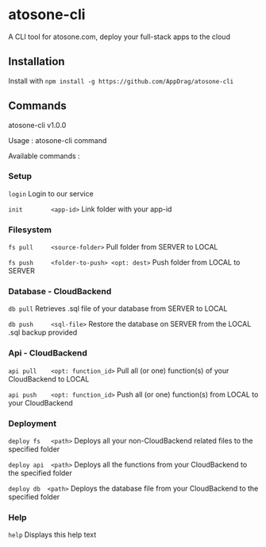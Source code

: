 # atosone-cli
A CLI tool for atosone.com, deploy your full-stack apps to the cloud

## Installation

Install with 
`npm install -g https://github.com/AppDrag/atosone-cli`

## Commands

atosone-cli v1.0.0

Usage  : atosone-cli command <args>
   
Available commands :


### Setup

   `login` 					                     Login to our service
   
   `init 	    <app-id>` 			            Link folder with your app-id
   

### Filesystem
  
   `fs pull  	<source-folder>` 		         Pull folder from SERVER to LOCAL
   
   `fs push  	<folder-to-push> <opt: dest>`	Push folder from LOCAL to SERVER
   

### Database - CloudBackend

   `db pull` 					                     Retrieves .sql file of your database from SERVER to LOCAL
   
   `db push  	<sql-file>` 			            Restore the database on SERVER from the LOCAL .sql backup provided
   

### Api - CloudBackend

   `api pull  	<opt: function_id>`		        Pull all (or one) function(s) of your CloudBackend to LOCAL
   
   `api push  	<opt: function_id>`		        Push all (or one) function(s) from LOCAL to your CloudBackend
   
   
### Deployment

   `deploy fs  	<path>`		                    Deploys all your non-CloudBackend related files to the specified folder
   
   `deploy api  <path>`           		        Deploys all the functions from your CloudBackend to the specified folder

  `deploy db  <path>`           		        Deploys the database file from your CloudBackend to the specified folder

### Help

   `help` 					                    Displays this help text
   
